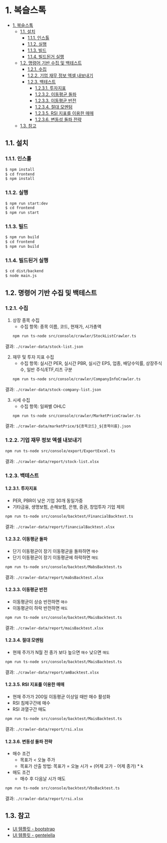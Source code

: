 # 1. 복슬스톡
- [1. 복슬스톡](#1-복슬스톡)
  - [1.1. 설치](#11-설치)
    - [1.1.1. 인스톨](#111-인스톨)
    - [1.1.2. 실행](#112-실행)
    - [1.1.3. 빌드](#113-빌드)
    - [1.1.4. 빌드된거 실행](#114-빌드된거-실행)
  - [1.2. 명령어 기반 수집 및 백테스트](#12-명령어-기반-수집-및-백테스트)
    - [1.2.1. 수집](#121-수집)
    - [1.2.2. 기업 재무 정보 엑셀 내보내기](#122-기업-재무-정보-엑셀-내보내기)
    - [1.2.3. 백테스트](#123-백테스트)
      - [1.2.3.1. 투자지표](#1231-투자지표)
      - [1.2.3.2. 이동평균 돌파](#1232-이동평균-돌파)
      - [1.2.3.3. 이동평균 반전](#1233-이동평균-반전)
      - [1.2.3.4. 절대 모멘텀](#1234-절대-모멘텀)
      - [1.2.3.5. RSI 지표를 이용한 매매](#1235-rsi-지표를-이용한-매매)
      - [1.2.3.6. 변동성 돌파 전략](#1236-변동성-돌파-전략)
  - [1.3. 참고](#13-참고)

## 1.1. 설치
### 1.1.1. 인스톨

```bash
$ npm install
$ cd frontend
$ npm install
```
### 1.1.2. 실행

```bash
$ npm run start:dev
$ cd frontend
$ npm run start
```

### 1.1.3. 빌드

```bash
$ npm run build
$ cd frontend
$ npm run build
```

### 1.1.4. 빌드된거 실행
```bash
$ cd dist/backend
$ node main.js
```

## 1.2. 명령어 기반 수집 및 백테스트
### 1.2.1. 수집
1. 상장 종목 수집
   - 수집 항목: 종목 이름, 코드, 현재가, 시가총액
   ```sh
   npm run ts-node src/console/crawler/StockListCrawler.ts
   ```
  결과: `./crawler-data/stock-list.json`

2. 재무 및 투자 지표 수집
   - 수집 항목: 실시간 PER, 실시간 PBR, 실시간 EPS, 업종, 배당수익률, 상장주식수, 일반 주식/ETF,리츠 구분
   ```sh
   npm run ts-node src/console/crawler/CompanyInfoCrawler.ts
   ```
  결과: `./crawler-data/stock-company-list.json`

3. 시세 수집
   - 수집 항목: 일짜별 OHLC
   ```sh
   npm run ts-node src/console/crawler/MarketPriceCrawler.ts
   ```
  결과: `./crawler-data/marketPrice/${종목코드}_${종목이름}.json`

### 1.2.2. 기업 재무 정보 엑셀 내보내기
```sh
npm run ts-node src/console/export/ExportExcel.ts
```
결과: `./crawler-data/report/stock-list.xlsx`

### 1.2.3. 백테스트
#### 1.2.3.1. 투자지표
- PER, PBR이 낮은 기업 30개 동일가중
- 기타금융, 생명보험, 손해보험, 은행, 증권, 창업투자 기업 제외
```sh
npm run ts-node src/console/backtest/FinancialBacktest.ts
```
결과: `./crawler-data/report/financialBacktest.xlsx`
#### 1.2.3.2. 이동평균 돌파
- 단기 이동평균이 장기 이동평균을 돌파하면 `매수`
- 단기 이동평균이 장기 이동평균에 하락하면 `매도`
```sh
npm run ts-node src/console/backtest/MabsBacktest.ts
```
결과: `./crawler-data/report/mabsBacktest.xlsx`
####  1.2.3.3. 이동평균 반전
- 이동평균이 상승 반전하면 `매수`
- 이동평균이 하락 반전하면 `매도`
```sh
npm run ts-node src/console/backtest/MaisBacktest.ts
```
결과: `./crawler-data/report/maisBacktest.xlsx`

#### 1.2.3.4. 절대 모멘텀
- 현재 주가가 N월 전 종가 보다 높으면 `매수` 낮으면 `매도`
```sh
npm run ts-node src/console/backtest/MaisBacktest.ts
```
결과: `./crawler-data/report/amBacktest.xlsx`

#### 1.2.3.5. RSI 지표를 이용한 매매
- 현재 주가가 200일 이동평균 이상일 때만 매수 활성화
- RSI 침체구간에 매수
- RSI 과열구간 매도
```sh
npm run ts-node src/console/backtest/MaisBacktest.ts
```
결과: `./crawler-data/report/rsi.xlsx`
#### 1.2.3.6. 변동성 돌파 전략
- 매수 조건
  - 목표가 < 오늘 주가
  - 목표가 산출 방법: 목표가 = 오늘 시가 + (어제 고가 - 어제 종가) * k
- 매도 조건
  - 매수 후 다음날 시가 매도
```sh
npm run ts-node src/console/backtest/VbsBacktest.ts
```
결과: `./crawler-data/report/rsi.xlsx`

## 1.3. 참고
- [UI 템플릿 - bootstrap](https://bootstrap-vue.js.org/)
- [UI 템플릿 - gentelella](https://github.com/ColorlibHQ/gentelella)
